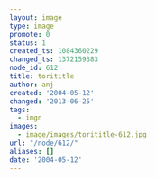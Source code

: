 ```yaml
---
layout: image
type: image
promote: 0
status: 1
created_ts: 1084360229
changed_ts: 1372159383
node_id: 612
title: torititle
author: anj
created: '2004-05-12'
changed: '2013-06-25'
tags:
  - imgn
images:
  - image/images/torititle-612.jpg
url: "/node/612/"
aliases: []
date: '2004-05-12'
---
```


